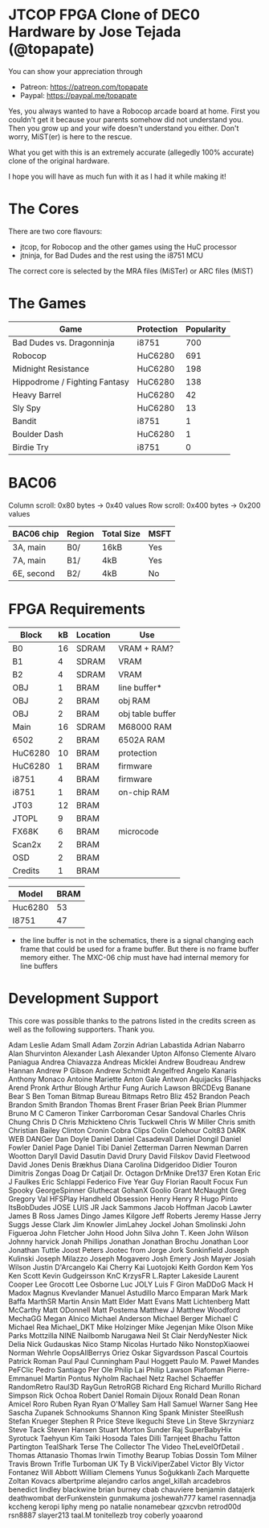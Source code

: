 # JTCOP FPGA Clone of DEC0 Hardware by Jose Tejada (@topapate)

You can show your appreciation through
* Patreon: https://patreon.com/topapate
* Paypal: https://paypal.me/topapate

Yes, you always wanted to have a Robocop arcade board at home. First you couldn't get it because your parents somehow did not understand you. Then you grow up and your wife doesn't understand you either. Don't worry, MiST(er) is here to the rescue.

What you get with this is an extremely accurate (allegedly 100% accurate) clone of the original hardware.

I hope you will have as much fun with it as I had it while making it!

# The Cores

There are two core flavours:

* jtcop, for Robocop and the other games using the HuC processor
* jtninja, for Bad Dudes and the rest using the i8751 MCU

The correct core is selected by the MRA files (MiSTer) or ARC files (MiST)

# The Games

Game                            | Protection | Popularity
--------------------------------|------------|--
Bad Dudes vs. Dragonninja       | i8751      | 700
Robocop                         | HuC6280    | 691
Midnight Resistance             | HuC6280    | 198
Hippodrome / Fighting Fantasy   | HuC6280    | 138
Heavy Barrel                    | HuC6280    |  42
Sly Spy                         | HuC6280    |  13
Bandit                          | i8751      |   1
Boulder Dash                    | HuC6280    |   1
Birdie Try                      | i8751      |   0

# BAC06

Column scroll: 0x80 bytes -> 0x40 values
Row scroll: 0x400 bytes -> 0x200 values

BAC06 chip |   Region    | Total Size  |  MSFT
-----------|-------------|-------------|---------
 3A, main  |   B0/       |   16kB      |  Yes
 7A, main  |   B1/       |    4kB      |  Yes
 6E, second|   B2/       |    4kB      |  No

# FPGA Requirements

Block  |  kB  | Location | Use
-------|------|----------|-----------
B0     |  16  |  SDRAM   | VRAM + RAM?
B1     |   4  |  SDRAM   | VRAM
B2     |   4  |  SDRAM   | VRAM
OBJ    |   1  |   BRAM   | line buffer*
OBJ    |   2  |   BRAM   | obj RAM
OBJ    |   2  |   BRAM   | obj table buffer
Main   |  16  |  SDRAM   | M68000 RAM
6502   |   2  |   BRAM   | 6502A RAM
HuC6280|  10  |   BRAM   | protection
HuC6280|   1  |   BRAM   | firmware
i8751  |   4  |   BRAM   | firmware
i8751  |   1  |   BRAM   | on-chip RAM
JT03   |  12  |   BRAM   |
JTOPL  |   9  |   BRAM   |
FX68K  |   6  |   BRAM   | microcode
Scan2x |   2  |   BRAM   |
OSD    |   2  |   BRAM   |
Credits|   1  |   BRAM   |

Model   |  BRAM
--------|---------
Huc6280 |  53
I8751   |  47


* the line buffer is not in the schematics,
there is a signal changing each frame that
could be used for a frame buffer. But there
is no frame buffer memory either.
The MXC-06 chip must have had internal memory
for line buffers

# Development Support

This core was possible thanks to the patrons listed
in the credits screen as well as the following
supporters. Thank you.

Adam Leslie          Adam Small           Adam Zorzin          Adrian Labastida
Adrian Nabarro       Alan Shurvinton      Alexander Lash       Alexander Upton
Alfonso Clemente     Alvaro Paniagua      Andrea Chiavazza     Andreas Micklei
Andrew Boudreau      Andrew Hannan        Andrew P Gibson      Andrew Schmidt
Angelfred            Angelo Kanaris       Anthony Monaco       Antoine Mariette
Anton Gale           Antwon               Aquijacks (Flashjacks Arend Pronk
Arthur Blough        Arthur Fung          Aurich Lawson        BRCDEvg
Banane               Bear S               Ben Toman            Bitmap Bureau
Bitmaps Retro        Bliz 452             Brandon Peach        Brandon Smith
Brandon Thomas       Brent Fraser         Brian Peek           Brian Plummer
Bruno M              C                    Cameron Tinker       Carrboroman
Cesar Sandoval       Charles              Chris Chung          Chris D
Chris Mzhickteno     Chris Tuckwell       Chris W Miller       Chris smith
Christian Bailey     Clinton Cronin       Cobra Clips          Colin Colehour
Colt83               DARK WEB DANGer      Dan Doyle            Daniel
Daniel Casadevall    Daniel Dongil        Daniel Fowler        Daniel Page
Daniel Tibi          Daniel Zetterman     Darren Newman        Darren Wootton
Daryll David         Dasutin              David Drury          David Filskov
David Fleetwood      David Jones          Denis Brækhus        Diana Carolina
Didgeridoo           Didier Touron        Dimitris Zongas      Doag
Dr Catjail           Dr. Octagon          DrMnike              Dre137
Eren Kotan           Eric J Faulkes       Eric Schlappi        Federico
Five Year Guy        Florian Raoult       Focux                Fun Spooky
GeorgeSpinner        Gluthecat            GohanX               Goolio
Grant McNaught       Greg                 Gregory Val          HFSPlay
Handheld Obsession   Henry                Henry R              Hugo Pinto
ItsBobDudes          JOSE LUIS            JR                   Jack Sammons
Jacob Hoffman        Jacob Lawter         James B Ross         James Dingo
James Kilgore        Jeff Roberts         Jeremy Hasse         Jerry Suggs
Jesse Clark          Jim Knowler          JimLahey             Jockel
Johan Smolinski      John Figueroa        John Fletcher        John Hood
John Silva           John T. Keen         John Wilson          Johnny harvick
Jonah Phillips       Jonathan             Jonathan Brochu      Jonathan Loor
Jonathan Tuttle      Joost Peters         Jootec from          Jorge
Jork Sonkinfield     Joseph Kulinski      Joseph Milazzo       Joseph Mogavero
Josh Emery           Josh Mayer           Josiah Wilson        Justin D'Arcangelo
Kai Cherry           Kai Luotojoki        Keith Gordon         Kem Yos
Ken Scott            Kevin Gudgeirsson    KnC                  KrzysFR
L.Rapter             Lakeside             Laurent Cooper       Lee Grocott
Lee Osborne          Luc JOLY             Luis F Giron         MaDDoG
Mack H               Madox                Magnus Kvevlander    Manuel Astudillo
Marco Emparan        Mark                 Mark Baffa           MarthSR
Martin Ansin         Matt Elder           Matt Evans           Matt Lichtenberg
Matt McCarthy        Matt ODonnell        Matt Postema         Matthew J
Matthew Woodford     MechaGG              Megan Alnico         Michael Anderson
Michael Berger       Michael C            Michael Rea          Michael_DKT
Mike Holzinger       Mike Jegenjan        Mike Olson           Mike Parks
Mottzilla            NINE                 Nailbomb             Narugawa
Neil St Clair        NerdyNester          Nick Delia           Nick Gudauskas
Nico Stamp           Nicolas Hurtado      Niko                 NonstopXiaowei
Norman Wehrle        OopsAllBerrys        Oriez                Oskar Sigvardsson
Pascal Courtois      Patrick Roman        Paul                 Paul Cunningham
Paul Hoggett         Paulo M.             Paweł Mandes         PeFClic
Pedro Santiago       Per Ole              Philip Lai           Philip Lawson
Piafoman             Pierre-Emmanuel Martin Pontus Nyholm        Rachael Netz
Rachel Schaeffer     RandomRetro          Raul3D               RayGun
RetroRGB             Richard Eng          Richard Murillo      Richard Simpson
Rick Ochoa           Robert Daniel        Romain Dijoux        Ronald Dean
Ronan Amicel         Roro                 Ruben                Ryan
Ryan O'Malley        Sam Hall             Samuel Warner        Sang Hee
Sascha Zupanek       Schnookums           Shannon King         Spank Minister
SteelRush            Stefan Krueger       Stephen R Price      Steve Ikeguchi
Steve Lin            Steve Skrzyniarz     Steve Tack           Steven Hansen
Stuart Morton        Sunder Raj           SuperBabyHix         Syrotuck
Taehyun Kim          Taiki Hosoda         Tales Dilli          Tarnjeet Bhachu
Tatton Partington    TealShark            Terse                The Collector
The Video            TheLevelOfDetail .   Thomas Attanasio     Thomas Irwin
Timothy Bearup       Tobias Dossin        Tom Milner           Travis Brown
Trifle               Turboman UK          Ty B                 VickiViperZabel
Victor Bly           Victor Fontanez      Will Abbott          William Clemens
Yunus Soğukkanlı     Zach Marquette       Zoltan Kovacs        albertprime
alejandro carlos     angel_killah         arcadebros           benedict lindley
blackwine            brian burney         cbab                 chauviere benjamin
datajerk             deathwombat          derFunkenstein       gunmakuma
joshewah777          kamel rasennadja     kccheng              keropi
liphy                meng po              natalie              nonamebear
qzxcvbn              retrod00d            rsn8887              slayer213
taal.M               tonitellezb          troy coberly         yoaarond

